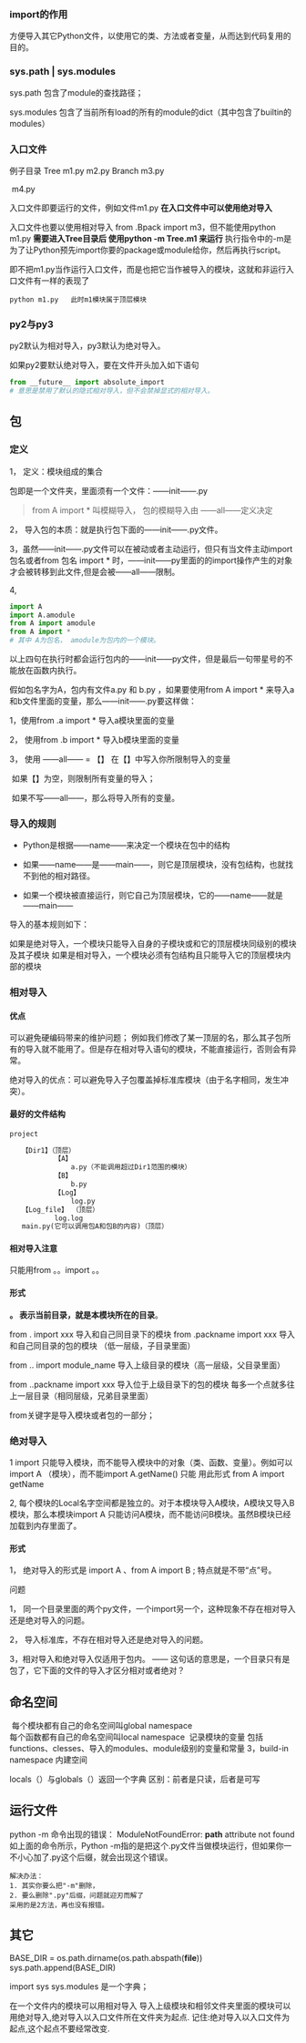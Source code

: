 

### import的作用
方便导入其它Python文件，以使用它的类、方法或者变量，从而达到代码复用的目的。

### sys.path | sys.modules 

sys.path 包含了module的查找路径； 

sys.modules 包含了当前所有load的所有的module的dict（其中包含了builtin的modules）

### 入口文件

例子目录
Tree 
	m1.py
	m2.py
	Branch 
		m3.py

​		m4.py

入口文件即要运行的文件，例如文件m1.py
**在入口文件中可以使用绝对导入**
	

入口文件也要以使用相对导入
	from .Bpack import m3，但不能使用python m1.py 
	**需要进入Tree目录后 使用python -m Tree.m1 来运行**
	执行指令中的-m是为了让Python预先import你要的package或module给你，然后再执行script。

即不把m1.py当作运行入口文件，而是也把它当作被导入的模块，这就和非运行入口文件有一样的表现了

	python m1.py   此时m1模块属于顶层模块

### py2与py3

py2默认为相对导入，py3默认为绝对导入。

如果py2要默认绝对导入，要在文件开头加入如下语句

```python
from __future__ import absolute_import 
# 意思是禁用了默认的隐式相对导入，但不会禁掉显式的相对导入。
```



## 包

### 定义

1， 定义：模块组成的集合

包即是一个文件夹，里面须有一个文件：——init——.py


> from A import *   叫模糊导入，
> 包的模糊导入由 ——all——定义决定

2， 导入包的本质：就是执行包下面的——init——.py文件。

3，虽然——init——.py文件可以在被动或者主动运行，但只有当文件主动import 包名或者from 包名 import * 时，——init——py里面的的import操作产生的对象才会被转移到此文件,但是会被——all——限制。

4,

```python
import A 
import A.amodule
from A import amodule 
from A import * 
# 其中 A为包名， amodule为包内的一个模块。
```

以上四句在执行时都会运行包内的——init——py文件，但是最后一句带星号的不能放在函数内执行。



假如包名字为A，包内有文件a.py 和 b.py ，如果要使用from A import * 来导入a和b文件里面的变量，那么——init——.py要这样做：

1，使用from .a import  *  导入a模块里面的变量

2， 使用from .b import * 导入b模块里面的变量

3， 使用 ——all—— = 【】   在【】中写入你所限制导入的变量  

​	如果【】为空，则限制所有变量的导入； 

​	如果不写——all——，那么将导入所有的变量。





### 导入的规则

* Python是根据——name——来决定一个模块在包中的结构

* 如果——name——是——main——，则它是顶层模块，没有包结构，也就找不到他的相对路径。
* 如果一个模块被直接运行，则它自己为顶层模块，它的——name——就是——main——

导入的基本规则如下：

如果是绝对导入，一个模块只能导入自身的子模块或和它的顶层模块同级别的模块及其子模块
如果是相对导入，一个模块必须有包结构且只能导入它的顶层模块内部的模块





### 相对导入

#### 优点

可以避免硬编码带来的维护问题； 例如我们修改了某一顶层的名，那么其子包所有的导入就不能用了。但是存在相对导入语句的模块，不能直接运行，否则会有异常。

绝对导入的优点：可以避免导入子包覆盖掉标准库模块（由于名字相同，发生冲突）。

#### 最好的文件结构

```python
project

​	【Dir1】（顶层）
​			【A】
​				a.py（不能调用超过Dir1范围的模块）
​			【B】 
​				b.py
​			【Log】
​				log.py
​	【Log_file】 （顶层）
​			log.log
​	main.py(它可以调用包A和包B的内容)（顶层）
```



#### 相对导入注意

只能用from 。。import 。。



#### 形式

**。 表示当前目录，就是本模块所在的目录**。

from . import xxx  导入和自己同目录下的模块
​from .packname import xxx  导入和自己同目录的包的模块 （低一层级，子目录里面）

from .. import module_name 导入上级目录的模块（高一层级，父目录里面）

from ..packname import xxx  导入位于上级目录下的包的模块 每多一个点就多往上一层目录（相同层级，兄弟目录里面）

from关键字是导入模块或者包的一部分；



### 绝对导入

1 import 只能导入模块，而不能导入模块中的对象（类、函数、变量）。例如可以import  A （模块），而不能import A.getName()   只能 用此形式 from A import getName 

2, 每个模块的Local名字空间都是独立的。对于本模块导入A模块，A模块又导入B模块，那么本模块import A 只能访问A模块，而不能访问B模块。虽然B模块已经加载到内存里面了。

#### 形式

1， 绝对导入的形式是 import A 、from A import B ;  特点就是不带“点”号。



问题

1， 同一个目录里面的两个py文件，一个import另一个，这种现象不存在相对导入还是绝对导入的问题。

2， 导入标准库，不存在相对导入还是绝对导入的问题。

3，相对导入和绝对导入仅适用于包内。  —— 这句话的意思是，一个目录只有是包了，它下面的文件的导入才区分相对或者绝对？





## 命名空间

​	每个模块都有自己的命名空间叫global  namespace  
​	每个函数都有自己的命名空间叫local namespace
​		记录模块的变量
​			包括functions、clesses、导入的modules、module级别的变量和常量
​	3，build-in namespace  内建空间
​	

locals（）与globals（）返回一个字典
	区别：前者是只读，后者是可写
	

## 运行文件

python -m  命令出现的错误：
	ModuleNotFoundError: __path__ attribute not found 
	如上面的命令所示，Python -m指的是把这个.py文件当做模块运行，但如果你一不小心加了.py这个后缀，就会出现这个错误。

	解决办法：
	1. 其实你要么把"-m"删除，
	2. 要么删除".py"后缀，问题就迎刃而解了
	采用的是2方法，再也没有报错。





## 其它

BASE_DIR = os.path.dirname(os.path.abspath(__file__))   
sys.path.append(BASE_DIR)



import sys 
sys.modules
	是一个字典；
	

在一个文件内的模块可以用相对导入
导入上级模块和相邻文件夹里面的模块可以用绝对导入,绝对导入以入口文件所在文件夹为起点.
记住:绝对导入以入口文件为起点,这个起点不要经常改变.